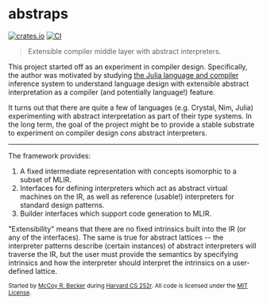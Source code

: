 # abstraps

[![crates.io](https://img.shields.io/crates/v/abstraps.svg)](https://crates.io/crates/abstraps)
[![CI](https://github.com/femtomc/abstraps/workflows/CI/badge.svg)](https://github.com/femtomc/abstraps/actions?query=workflow%3ACI)

> Extensible compiler middle layer with abstract interpreters.

This project started off as an experiment in compiler design. Specifically, the author was motivated by studying [the Julia language and compiler](https://julialang.org/) inference system to understand language design with extensible abstract interpretation as a compiler (and potentially language!) feature.

It turns out that there are quite a few of languages (e.g. Crystal, Nim, Julia) experimenting with abstract interpretation as part of their type systems. In the long term, the goal of the project might be to provide a stable substrate to experiment on compiler design _cons_ abstract interpreters.

---

The framework provides:

1. A fixed intermediate representation with concepts isomorphic to a subset of MLIR.
2. Interfaces for defining interpreters which act as abstract virtual machines on the IR, as well as reference (usable!) interpreters for standard design patterns.
3. Builder interfaces which support code generation to MLIR.

"Extensibility" means that there are no fixed intrinsics built into the IR (or any of the interfaces). The same is true for abstract lattices -- the interpreter patterns describe (certain instances) of abstract interpreters will traverse the IR, but the user must provide the semantics by specifying intrinsics and how the interpreter should interpret the intrinsics on a user-defined lattice.

<sup>
Started by <a href="https://femtomc.github.io/">McCoy R. Becker</a> during <a href="https://pl-design-seminar.seas.harvard.edu/">Harvard CS 252r</a>. All code is licensed under the <a href="LICENSE">MIT License</a>.
</sup>
